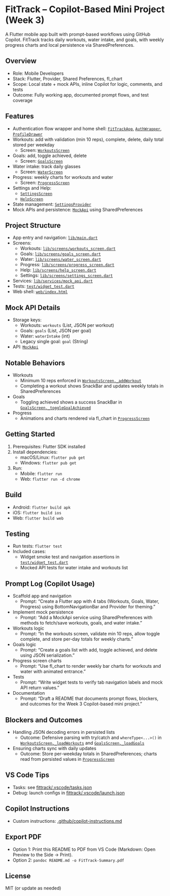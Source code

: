 # FitTrack – Copilot-Based Mini Project (Week 3)

A Flutter mobile app built with prompt-based workflows using GitHub Copilot. FitTrack tracks daily workouts, water intake, and goals, with weekly progress charts and local persistence via SharedPreferences.

## Overview
- Role: Mobile Developers
- Stack: Flutter, Provider, Shared Preferences, fl_chart
- Scope: Local state + mock APIs, inline Copilot for logic, comments, and tests
- Outcome: Fully working app, documented prompt flows, and test coverage

## Features
- Authentication flow wrapper and home shell: [`FitTrackApp`](lib/main.dart), [`AuthWrapper`](lib/main.dart), [`ProfileDrawer`](lib/main.dart)
- Workouts: add with validation (min 10 reps), complete, delete, daily total stored per weekday
  - Screen: [`WorkoutsScreen`](lib/screens/workouts_screen.dart)
- Goals: add, toggle achieved, delete
  - Screen: [`GoalsScreen`](lib/screens/goals_screen.dart)
- Water intake: track daily glasses
  - Screen: [`WaterScreen`](lib/screens/water_screen.dart)
- Progress: weekly charts for workouts and water
  - Screen: [`ProgressScreen`](lib/screens/progress_screen.dart)
- Settings and Help:
  - [`SettingsScreen`](lib/screens/settings_screen.dart)
  - [`HelpScreen`](lib/screens/help_screen.dart)
- State management: [`SettingsProvider`](lib/providers/settings_provider.dart)
- Mock APIs and persistence: [`MockApi`](lib/services/mock_api.dart) using SharedPreferences

## Project Structure
- App entry and navigation: [`lib/main.dart`](lib/main.dart)
- Screens:
  - Workouts: [`lib/screens/workouts_screen.dart`](lib/screens/workouts_screen.dart)
  - Goals: [`lib/screens/goals_screen.dart`](lib/screens/goals_screen.dart)
  - Water: [`lib/screens/water_screen.dart`](lib/screens/water_screen.dart)
  - Progress: [`lib/screens/progress_screen.dart`](lib/screens/progress_screen.dart)
  - Help: [`lib/screens/help_screen.dart`](lib/screens/help_screen.dart)
  - Settings: [`lib/screens/settings_screen.dart`](lib/screens/settings_screen.dart)
- Services: [`lib/services/mock_api.dart`](lib/services/mock_api.dart)
- Tests: [`test/widget_test.dart`](test/widget_test.dart)
- Web shell: [`web/index.html`](web/index.html)

## Mock API Details
- Storage keys:
  - Workouts: `workouts` (List<String>, JSON per workout)
  - Goals: `goals` (List<String>, JSON per goal)
  - Water: `waterIntake` (int)
  - Legacy single goal: `goal` (String)
- API: [`MockApi`](lib/services/mock_api.dart)

## Notable Behaviors
- Workouts
  - Minimum 10 reps enforced in [`WorkoutsScreen._addWorkout`](lib/screens/workouts_screen.dart)
  - Completing a workout shows SnackBar and updates weekly totals in SharedPreferences
- Goals
  - Toggling achieved shows a success SnackBar in [`GoalsScreen._toggleGoalAchieved`](lib/screens/goals_screen.dart)
- Progress
  - Animations and charts rendered via fl_chart in [`ProgressScreen`](lib/screens/progress_screen.dart)

## Getting Started
1. Prerequisites: Flutter SDK installed
2. Install dependencies:
   - macOS/Linux: `flutter pub get`
   - Windows: `flutter pub get`
3. Run:
   - Mobile: `flutter run`
   - Web: `flutter run -d chrome`

## Build
- Android: `flutter build apk`
- iOS: `flutter build ios`
- Web: `flutter build web`

## Testing
- Run tests: `flutter test`
- Included cases:
  - Widget smoke test and navigation assertions in [`test/widget_test.dart`](test/widget_test.dart)
  - Mocked API tests for water intake and workouts list

## Prompt Log (Copilot Usage)
- Scaffold app and navigation
  - Prompt: “Create a Flutter app with 4 tabs (Workouts, Goals, Water, Progress) using BottomNavigationBar and Provider for theming.”
- Implement mock persistence
  - Prompt: “Add a MockApi service using SharedPreferences with methods to fetch/save workouts, goals, and water intake.”
- Workouts logic
  - Prompt: “In the workouts screen, validate min 10 reps, allow toggle complete, and store per-day totals for weekly charts.”
- Goals logic
  - Prompt: “Create a goals list with add, toggle achieved, and delete using JSON serialization.”
- Progress screen charts
  - Prompt: “Use fl_chart to render weekly bar charts for workouts and water with animated entrance.”
- Tests
  - Prompt: “Write widget tests to verify tab navigation labels and mock API return values.”
- Documentation
  - Prompt: “Draft a README that documents prompt flows, blockers, and outcomes for the Week 3 Copilot-based mini project.”

## Blockers and Outcomes
- Handling JSON decoding errors in persisted lists
  - Outcome: Defensive parsing with try/catch and `whereType<...>()` in [`WorkoutsScreen._loadWorkouts`](lib/screens/workouts_screen.dart) and [`GoalsScreen._loadGoals`](lib/screens/goals_screen.dart)
- Ensuring charts sync with daily updates
  - Outcome: Store per-weekday totals in SharedPreferences; charts read from persisted values in [`ProgressScreen`](lib/screens/progress_screen.dart)

## VS Code Tips
- Tasks: see [fittrack/.vscode/tasks.json](.vscode/tasks.json)
- Debug: launch configs in [fittrack/.vscode/launch.json](.vscode/launch.json)

## Copilot Instructions
- Custom instructions: [.github/copilot-instructions.md](.github/copilot-instructions.md)

## Export PDF
- Option 1: Print this README to PDF from VS Code (Markdown: Open Preview to the Side → Print).
- Option 2: `pandoc README.md -o FitTrack-Summary.pdf`

## License
MIT (or update as needed)
